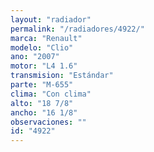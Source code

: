 ```yaml
---
layout: "radiador"
permalink: "/radiadores/4922/"
marca: "Renault"
modelo: "Clio"
ano: "2007"
motor: "L4 1.6"
transmision: "Estándar"
parte: "M-655"
clima: "Con clima"
alto: "18 7/8"
ancho: "16 1/8"
observaciones: ""
id: "4922"
---
```


